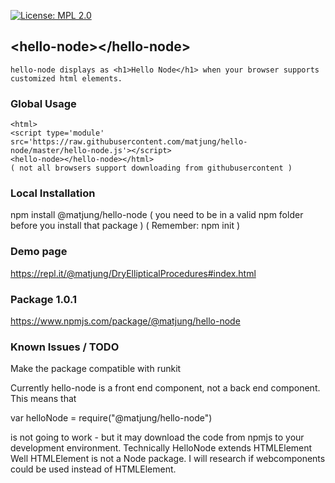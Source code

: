 [![License: MPL 2.0](https://img.shields.io/badge/License-MPL%202.0-brightgreen.svg)](https://opensource.org/licenses/MPL-2.0)
## &lt;hello-node&gt;&lt;/hello-node&gt;

````
hello-node displays as <h1>Hello Node</h1> when your browser supports customized html elements.
````

### Global Usage
````
<html>
<script type='module' src='https://raw.githubusercontent.com/matjung/hello-node/master/hello-node.js'></script>
<hello-node></hello-node></html>
( not all browsers support downloading from githubusercontent )
````

### Local Installation

npm install @matjung/hello-node
( you need to be in a valid npm folder before you install that package )
( Remember: npm init )

### Demo page
https://repl.it/@matjung/DryEllipticalProcedures#index.html

### Package 1.0.1
https://www.npmjs.com/package/@matjung/hello-node

### Known Issues / TODO
Make the package compatible with runkit

Currently hello-node is a front end component, not a back end component. This means that 

var helloNode = require("@matjung/hello-node")

is not going to work - but it may download the code from npmjs to your development environment.
Technically HelloNode extends HTMLElement
Well HTMLElement is not a Node package.
I will research if webcomponents could be used instead of HTMLElement.
